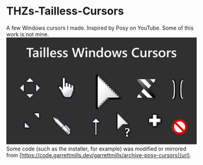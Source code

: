 # THZs-Tailless-Cursors
A few Windows cursors I made. Inspired by Posy on YouTube. Some of this work is not mine.
[![main image](https://raw.githubusercontent.com/THZ-GH/THZs-Tailless-Cursors/main/Cursor%20Showcase.png)](#features)
Some code (such as the installer, for example) was modified or mirrored from [https://code.garrettmills.dev/garrettmills/archive-posy-cursors](url).
